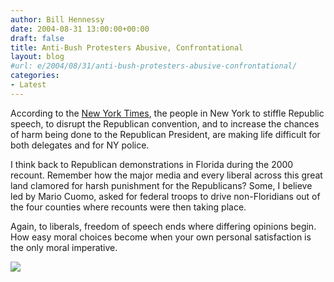 ```yaml
---
author: Bill Hennessy
date: 2004-08-31 13:00:00+00:00
draft: false
title: Anti-Bush Protesters Abusive, Confrontational
layout: blog
#url: e/2004/08/31/anti-bush-protesters-abusive-confrontational/
categories:
- Latest
---
```


According to the [New York Times](https://www.nytimes.com/2004/08/31/politics/campaign/31protest.html?ei=5006&en=a9ba78aba9c3fa99&ex=1094616000&partner=ALTAVISTA1&pagewanted=print&position=), the people in New York to stiffle Republic speech, to disrupt the Republican convention, and to increase the chances of harm being done to the Republican President, are making life difficult for both delegates and for NY police. 




I think back to Republican demonstrations in Florida during the 2000 recount. Remember how the major media and every liberal across this great land clamored for harsh punishment for the Republicans? Some, I believe led by Mario Cuomo, asked for federal troops to drive non-Floridians out of the four counties where recounts were then taking place.




Again, to liberals, freedom of speech ends where differing opinions begin. How easy moral choices become when your own personal satisfaction is the only moral imperative.

![](https://blog.billhennessy.com/aggbug.aspx?PostID=596)

